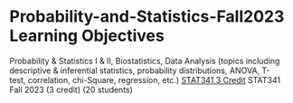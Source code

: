 # Probability-and-Statistics-Fall2023 Learning Objectives
Probability & Statistics I & II, Biostatistics, Data Analysis (topics including descriptive & inferential statistics, probability distributions, ANOVA, T-test, correlation, chi-Square, regression, etc.)
[STAT341 3 Credit](https://pawar1550.wixsite.com/claflin-courses/copy-of-stat341-3)
STAT341 Fall 2023 (3 credit) (20 students)
